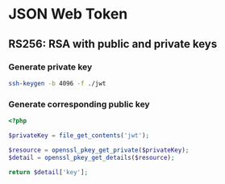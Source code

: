 # JSON Web Token

## RS256: RSA with public and private keys

### Generate private key

```bash
ssh-keygen -b 4096 -f ./jwt
```

### Generate corresponding public key

```php
<?php

$privateKey = file_get_contents('jwt');

$resource = openssl_pkey_get_private($privateKey);
$detail = openssl_pkey_get_details($resource);

return $detail['key'];
```
